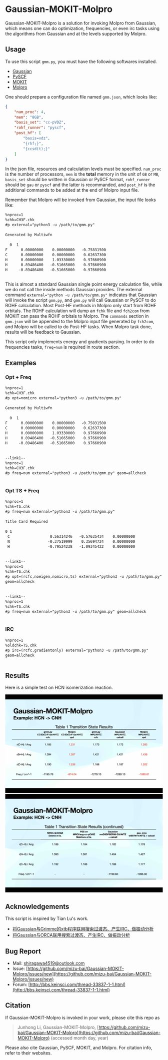 # Gaussian-MOKIT-Molpro

Gaussian-MOKIT-Molpro is a solution for invoking Molpro from Gaussian, which means one can do optimization, frequencies, or even irc tasks using the algorithms from Gaussian and at the levels supported by Molpro.

## Usage

To use this script `gmm.py`, you must have the following softwares installed.

- [Gaussian](https://gaussian.com)
- [PySCF](https://pyscf.org)
- [MOKIT](https://gitlab.com/jxzou/mokit)
- [Molpro](https://www.molpro.net)

One should prepare a configuration file named `gmm.json`, which looks like:

```json
{
    "num_proc": 4,
    "mem": "8GB",
    "basis_set": "cc-pVDZ",
    "rohf_runner": "pyscf",
    "post_hf": [
        "basis=vdz",
        "{rhf;}",
        "{ccsd(t);}"
    ]
}
```

In the json file, resources and calculation levels must be specified. `num_proc` is the number of processors, `mem` is the **total** memory in the unit of `GB` or `MB`, `basis_set` should be written in Gaussian or PySCF format, `rohf_runner` should be `gau` or `pyscf` and the latter is recommanded, and `post_hf` is the additional commands to be added at the end of Molpro input file.

Remember that Molpro will be invoked from Gaussian, the input file looks like:

```
%nproc=1
%chk=CH3F.chk
#p external="python3 -u /path/to/gmm.py"

Generated by Multiwfn

  0  1
F      0.00000000    0.00000000   -0.75831500
C      0.00000000    0.00000000    0.62637300
H      0.00000000    1.03330000    0.97660900
H      0.89486400   -0.51665000    0.97660900
H     -0.89486400   -0.51665000    0.97660900


```

This is almost a standard Gaussian single point energy calculation file, while we do not call the inside methods Gaussian provides. The external command `external="python -u /path/to/gmm.py"` indicates that Gaussian will invoke the script `gmm.py`, and `gmm.py` will call Gaussian or PySCF to do ROHF calculation. Most Post-HF methods in Molpro only start from ROHF orbitals. The ROHF calculation will dump an `fchk` file and `fch2com` from MOKIT can pass the ROHF orbitals to Molpro. The `commands` section in `gmm.json` will be appended to the Molpro input file generated by `fch2com`, and Molpro will be called to do Post-HF tasks. When Molpro task done, results will be feedback to Gaussian.

This script only implements energy and gradients parsing. In order to do frequencies tasks, `freq=num` is required in route section.

## Examples

### Opt + Freq

```
%nproc=1
%chk=CH3F.chk
#p opt=nomicro external="python3 -u /path/to/gmm.py"

Generated by Multiwfn

  0  1
F      0.00000000    0.00000000   -0.75831500
C      0.00000000    0.00000000    0.62637300
H      0.00000000    1.03330000    0.97660900
H      0.89486400   -0.51665000    0.97660900
H     -0.89486400   -0.51665000    0.97660900


--link1--
%nproc=1
%chk=CH3F.chk
#p freq=num external="python3 -u /path/to/gmm.py" geom=allcheck


```

### Opt TS + Freq

```
%nproc=1
%chk=TS.chk
#p freq=num external="python3 -u /path/to/gmm.py"

Title Card Required

0 1
 C                  0.56314246   -0.57635434    0.00000000
 N                 -0.37519999    0.35694724    0.00000000
 H                 -0.79524238   -1.09345422    0.00000000


--link1--
%nproc=1
%chk=TS.chk
#p opt=(rcfc,noeigen,nomicro,ts) external="python3 -u /path/to/gmm.py" geom=allcheck


--link1--
%nproc=1
%chk=TS.chk
#p freq=num external="python3 -u /path/to/gmm.py" geom=allcheck


```

### IRC

```
%nproc=1
%oldchk=TS.chk
#p irc=(rcfc,gradientonly) external="python3 -u /path/to/gmm.py" geom=allcheck


```

## Results

Here is a simple test on HCN isomerization reaction.

![](https://raw.githubusercontent.com/mizu-bai/Gaussian-MOKIT-Molpro/main/asserts/HCN-1.jpg)
![](https://raw.githubusercontent.com/mizu-bai/Gaussian-MOKIT-Molpro/main/asserts/HCN-2.jpg)

## Acknowledgements

This script is inspired by Tian Lu's work.

- [将Gaussian与Grimme的xtb程序联用搜索过渡态、产生IRC、做振动分析](http://sobereva.com/421)
- [将Gaussian与ORCA联用搜索过渡态、产生IRC、做振动分析](http://sobereva.com/422)

## Bug Report

- Mail: <a href="mailto:shiragawa4519@outlook.com" target="_top">shiragawa4519@outlook.com</a>
- Issue: [https://github.com/mizu-bai/Gaussian-MOKIT-Molpro/issues/new](https://github.com/mizu-bai/Gaussian-MOKIT-Molpro/issues/new)
- Forum: [http://bbs.keinsci.com/thread-33837-1-1.html](http://bbs.keinsci.com/thread-33837-1-1.html)

## Citation

If Gaussian-MOKIT-Molpro is invoked in your work, please cite this repo as

> Junhong Li, Gaussian-MOKIT-Molpro, [https://github.com/mizu-bai/Gaussian-MOKIT-Molpro](https://github.com/mizu-bai/Gaussian-MOKIT-Molpro) (accessed month day, year)

Please also cite Gaussian, PySCF, MOKIT, and Molpro. For citation info, refer to their websites.
